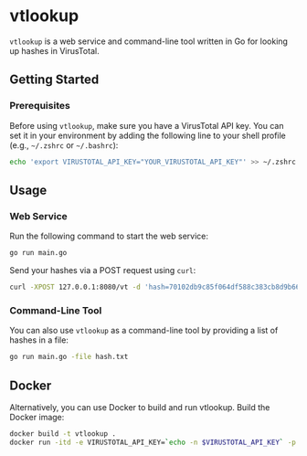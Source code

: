 


# vtlookup

`vtlookup` is a web service and command-line tool written in Go for looking up hashes in VirusTotal.

## Getting Started

### Prerequisites

Before using `vtlookup`, make sure you have a VirusTotal API key. You can set it in your environment by adding the following line to your shell profile (e.g., `~/.zshrc` or `~/.bashrc`):

```bash
echo 'export VIRUSTOTAL_API_KEY="YOUR_VIRUSTOTAL_API_KEY"' >> ~/.zshrc
```

## Usage

### Web Service

Run the following command to start the web service:

```bash
go run main.go
```

Send your hashes via a POST request using `curl`:

```bash
curl -XPOST 127.0.0.1:8080/vt -d 'hash=70102db9c85f064df588c383cb8d9b662eb8057ea6405b4d81e5c77a27e27ca8,8d3f68b16f0710f858d8c1d2c699260e6f43161a5510abb0e7ba567bd72c965b'
```

### Command-Line Tool

You can also use `vtlookup` as a command-line tool by providing a list of hashes in a file:

```bash
go run main.go -file hash.txt
```

## Docker
Alternatively, you can use Docker to build and run vtlookup. Build the Docker image:

```bash
docker build -t vtlookup .
docker run -itd -e VIRUSTOTAL_API_KEY=`echo -n $VIRUSTOTAL_API_KEY` -p 8080:8080 vtlookup
```


